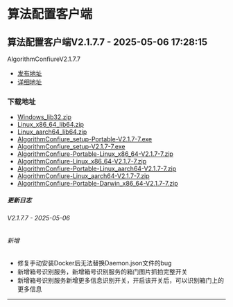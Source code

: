 # 算法配置客户端
## 算法配置客户端V2.1.7.7 - 2025-05-06 17:28:15
AlgorithmConfiureV2.1.7.7
*  [发布地址](https://github.com/jadehh/AlgorithmConfigUI/releases/tag/V2.1.7.7)
*  [详细地址](https://github.com/jadehh/jadehh_file/releases/tag/AlgorithmConfiureV2.1.7.7)
### 下载地址
* [Windows_lib32.zip](https://github.com/jadehh/jadehh_file/releases/download/AlgorithmConfiureV2.1.7.7/Windows_lib32.zip)
* [Linux_x86_64_lib64.zip](https://github.com/jadehh/jadehh_file/releases/download/AlgorithmConfiureV2.1.7.7/Linux_x86_64_lib64.zip)
* [Linux_aarch64_lib64.zip](https://github.com/jadehh/jadehh_file/releases/download/AlgorithmConfiureV2.1.7.7/Linux_aarch64_lib64.zip)
* [AlgorithmConfiure_setup-Portable-V2.1.7-7.exe](https://github.com/jadehh/jadehh_file/releases/download/AlgorithmConfiureV2.1.7.7/AlgorithmConfiure_setup-Portable-V2.1.7-7.exe)
* [AlgorithmConfiure_setup-V2.1.7-7.exe](https://github.com/jadehh/jadehh_file/releases/download/AlgorithmConfiureV2.1.7.7/AlgorithmConfiure_setup-V2.1.7-7.exe)
* [AlgorithmConfiure-Portable-Linux_x86_64-V2.1.7-7.zip](https://github.com/jadehh/jadehh_file/releases/download/AlgorithmConfiureV2.1.7.7/AlgorithmConfiure-Portable-Linux_x86_64-V2.1.7-7.zip)
* [AlgorithmConfiure-Linux_x86_64-V2.1.7-7.zip](https://github.com/jadehh/jadehh_file/releases/download/AlgorithmConfiureV2.1.7.7/AlgorithmConfiure-Linux_x86_64-V2.1.7-7.zip)
* [AlgorithmConfiure-Portable-Linux_aarch64-V2.1.7-7.zip](https://github.com/jadehh/jadehh_file/releases/download/AlgorithmConfiureV2.1.7.7/AlgorithmConfiure-Portable-Linux_aarch64-V2.1.7-7.zip)
* [AlgorithmConfiure-Linux_aarch64-V2.1.7-7.zip](https://github.com/jadehh/jadehh_file/releases/download/AlgorithmConfiureV2.1.7.7/AlgorithmConfiure-Linux_aarch64-V2.1.7-7.zip)
* [AlgorithmConfiure-Portable-Darwin_x86_64-V2.1.7-7.zip](https://github.com/jadehh/jadehh_file/releases/download/AlgorithmConfiureV2.1.7.7/AlgorithmConfiure-Portable-Darwin_x86_64-V2.1.7-7.zip)
##### 更新日志
###### V2.1.7.7 - 2025-05-06
###### 新增
* 修复手动安装Docker后无法替换Daemon.json文件的bug
* 新增箱号识别服务，新增箱号识别服务的箱门图片抓拍完整开关
* 新增箱号识别服务新增更多信息识别开关，开启该开关后，可以识别箱门上的更多信息
----
